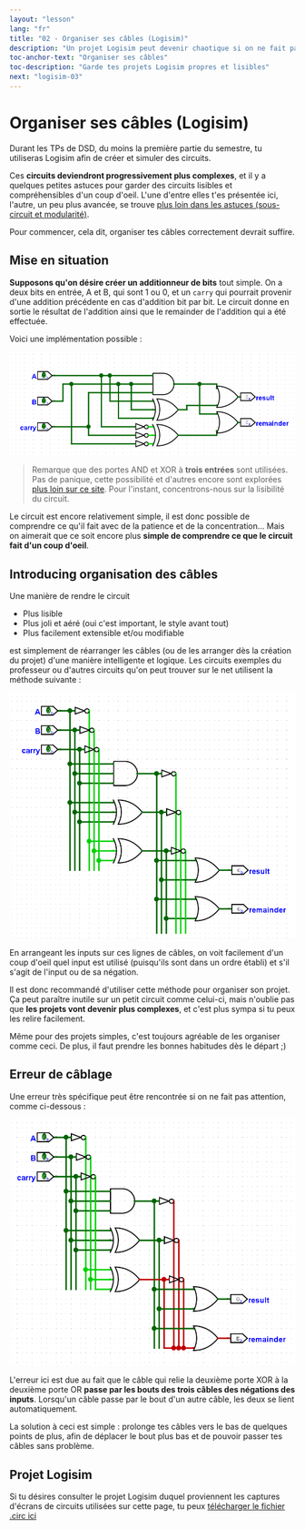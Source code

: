 ```yaml
---
layout: "lesson"
lang: "fr"
title: "02 - Organiser ses câbles (Logisim)"
description: "Un projet Logisim peut devenir chaotique si on ne fait pas attention"
toc-anchor-text: "Organiser ses câbles"
toc-description: "Garde tes projets Logisim propres et lisibles"
next: "logisim-03"
---
```


# Organiser ses câbles (Logisim)

Durant les TPs de DSD, du moins la première partie du semestre, tu utiliseras Logisim afin de créer et simuler des circuits.

Ces **circuits deviendront progressivement plus complexes**, et il y a quelques petites astuces pour garder des circuits lisibles et compréhensibles d'un coup d'oeil. L'une d'entre elles t'es présentée ici, l'autre, un peu plus avancée, se trouve [plus loin dans les astuces (sous-circuit et modularité)](logisim-07.md).

Pour commencer, cela dit, organiser tes câbles correctement devrait suffire.

## Mise en situation

**Supposons qu'on désire créer un additionneur de bits** tout simple. On a deux bits en entrée, A et B, qui sont 1 ou 0, et un `carry` qui pourrait provenir d'une addition précédente en cas d'addition bit par bit. Le circuit donne en sortie le résultat de l'addition ainsi que le remainder de l'addition qui a été effectuée.

Voici une implémentation possible :

![L'image d'un circuit chaotique devrait apparaître ici](assets/images/logisim-02-chaotic-circuit.png)

> Remarque que des portes AND et XOR à **trois entrées** sont utilisées. Pas de panique, cette possibilité et d'autres encore sont explorées [plus loin sur ce site](logisim-04.md). Pour l'instant, concentrons-nous sur la lisibilité du circuit.

Le circuit est encore relativement simple, il est donc possible de comprendre ce qu'il fait avec de la patience et de la concentration... Mais on aimerait que ce soit encore plus **simple de comprendre ce que le circuit fait d'un coup d'oeil**.

## Introducing organisation des câbles

Une manière de rendre le circuit

 - Plus lisible
 - Plus joli et aéré (oui c'est important, le style avant tout)
 - Plus facilement extensible et/ou modifiable

est simplement de réarranger les câbles (ou de les arranger dès la création du projet) d'une manière intelligente et logique. Les circuits exemples du professeur ou d'autres circuits qu'on peut trouver sur le net utilisent la méthode suivante :

![L'image d'un circuit ordonné devrait apparaître ici](assets/images/logisim-02-sorted-circuit.png)

En arrangeant les inputs sur ces lignes de câbles, on voit facilement d'un coup d'oeil quel input est utilisé (puisqu'ils sont dans un ordre établi) et s'il s'agit de l'input ou de sa négation.

Il est donc recommandé d'utiliser cette méthode pour organiser son projet. Ça peut paraître inutile sur un petit circuit comme celui-ci, mais n'oublie pas que **les projets vont devenir plus complexes**, et c'est plus sympa si tu peux les relire facilement.

Même pour des projets simples, c'est toujours agréable de les organiser comme ceci. De plus, il faut prendre les bonnes habitudes dès le départ ;)

## Erreur de câblage

Une erreur très spécifique peut être rencontrée si on ne fait pas attention, comme ci-dessous :

![L'image d'un circuit ordonné avec une erreur devrait apparaître ici](assets/images/logisim-02-sorted-circuit-with-error.png)

L'erreur ici est due au fait que le câble qui relie la deuxième porte XOR à la deuxième porte OR **passe par les bouts des trois câbles des négations des inputs**. Lorsqu'un câble passe par le bout d'un autre câble, les deux se lient automatiquement.

La solution à ceci est simple : prolonge tes câbles vers le bas de quelques points de plus, afin de déplacer le bout plus bas et de pouvoir passer tes câbles sans problème.

## Projet Logisim

Si tu désires consulter le projet Logisim duquel proviennent les captures d'écrans de circuits utilisées sur cette page, tu peux <a type="button" href="/assets/logisim/projects/logisim_02_chaotic_addition_circuit.circ" download="logisim_02_chaotic_addition_circuit.circ">télécharger le fichier .circ ici</a>
